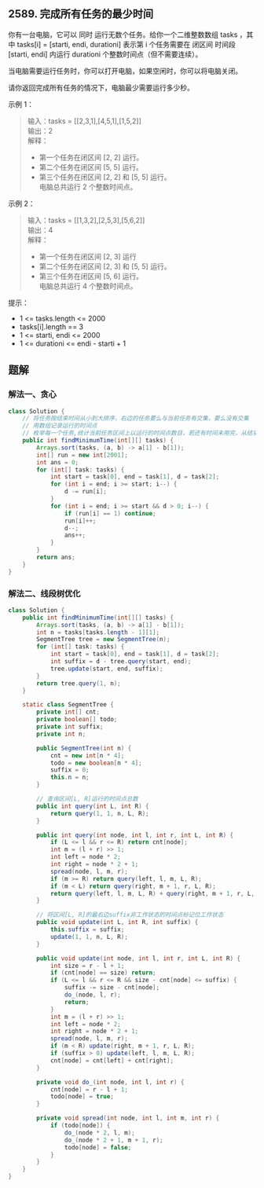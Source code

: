 ## 2589. 完成所有任务的最少时间

你有一台电脑，它可以 同时 运行无数个任务。给你一个二维整数数组 tasks ，其中 tasks[i] = [starti, endi, durationi] 表示第 i 个任务需要在 闭区间 时间段 [starti, endi] 内运行 durationi 个整数时间点（但不需要连续）。

当电脑需要运行任务时，你可以打开电脑，如果空闲时，你可以将电脑关闭。

请你返回完成所有任务的情况下，电脑最少需要运行多少秒。

 

示例 1：

>输入：tasks = \[[2,3,1],[4,5,1],[1,5,2]]  
>输出：2  
>解释：  
>- 第一个任务在闭区间 [2, 2] 运行。  
>- 第二个任务在闭区间 [5, 5] 运行。  
>- 第三个任务在闭区间 [2, 2] 和 [5, 5] 运行。  
>电脑总共运行 2 个整数时间点。  


示例 2：

>输入：tasks = \[[1,3,2],[2,5,3],[5,6,2]]  
>输出：4  
>解释：  
>- 第一个任务在闭区间 [2, 3] 运行  
>- 第二个任务在闭区间 [2, 3] 和 [5, 5] 运行。  
>- 第三个任务在闭区间 [5, 6] 运行。  
>电脑总共运行 4 个整数时间点。  
 

提示：

- 1 <= tasks.length <= 2000
- tasks[i].length == 3
- 1 <= starti, endi <= 2000
- 1 <= durationi <= endi - starti + 1 



## 题解

### 解法一、贪心

```java
class Solution {
    // 将任务按结束时间从小到大排序，右边的任务要么与当前任务有交集，要么没有交集
    // 用数组记录运行的时间点
    // 枚举每一个任务,统计当前任务区间上以运行的时间点数目，若还有时间未用完，从结束位置开始标记未运行的时间点为已运行的时间点
    public int findMinimumTime(int[][] tasks) {
        Arrays.sort(tasks, (a, b) -> a[1] - b[1]);
        int[] run = new int[2001];
        int ans = 0;
        for (int[] task: tasks) {
            int start = task[0], end = task[1], d = task[2];
            for (int i = end; i >= start; i--) {
                d -= run[i];
            }
            for (int i = end; i >= start && d > 0; i--) {
                if (run[i] == 1) continue;
                run[i]++;
                d--;
                ans++;
            }
        }
        return ans;
    }
}
```


### 解法二、线段树优化

```java
class Solution {
    public int findMinimumTime(int[][] tasks) {
        Arrays.sort(tasks, (a, b) -> a[1] - b[1]);
        int n = tasks[tasks.length - 1][1];
        SegmentTree tree = new SegmentTree(n);
        for (int[] task: tasks) {
            int start = task[0], end = task[1], d = task[2];
            int suffix = d - tree.query(start, end);
            tree.update(start, end, suffix);
        }
        return tree.query(1, n);
    }

    static class SegmentTree {
        private int[] cnt;
        private boolean[] todo;
        private int suffix;
        private int n;

        public SegmentTree(int n) {
            cnt = new int[n * 4];
            todo = new boolean[n * 4];
            suffix = 0;
            this.n = n;
        }

        // 查询区间[L, R]运行的时间点总数
        public int query(int L, int R) {
            return query(1, 1, n, L, R);
        }

        public int query(int node, int l, int r, int L, int R) {
            if (L <= l && r <= R) return cnt[node];
            int m = (l + r) >> 1;
            int left = node * 2;
            int right = node * 2 + 1;
            spread(node, l, m, r);
            if (m >= R) return query(left, l, m, L, R);
            if (m < L) return query(right, m + 1, r, L, R);
            return query(left, l, m, L, R) + query(right, m + 1, r, L, R);
        }

        // 将区间[L, R]的最右边suffix非工作状态的时间点标记位工作状态
        public void update(int L, int R, int suffix) {
            this.suffix = suffix;
            update(1, 1, n, L, R);
        }

        public void update(int node, int l, int r, int L, int R) {
            int size = r - l + 1;
            if (cnt[node] == size) return;
            if (L <= l && r <= R && size - cnt[node] <= suffix) {
                suffix -= size - cnt[node];
                do_(node, l, r);
                return;
            }
            int m = (l + r) >> 1;
            int left = node * 2;
            int right = node * 2 + 1;
            spread(node, l, m, r);
            if (m < R) update(right, m + 1, r, L, R);
            if (suffix > 0) update(left, l, m, L, R);
            cnt[node] = cnt[left] + cnt[right];
        }

        private void do_(int node, int l, int r) {
            cnt[node] = r - l + 1;
            todo[node] = true;
        }

        private void spread(int node, int l, int m, int r) {
            if (todo[node]) {
                do_(node * 2, l, m);
                do_(node * 2 + 1, m + 1, r);
                todo[node] = false;
            }
        }
    }
}
```
